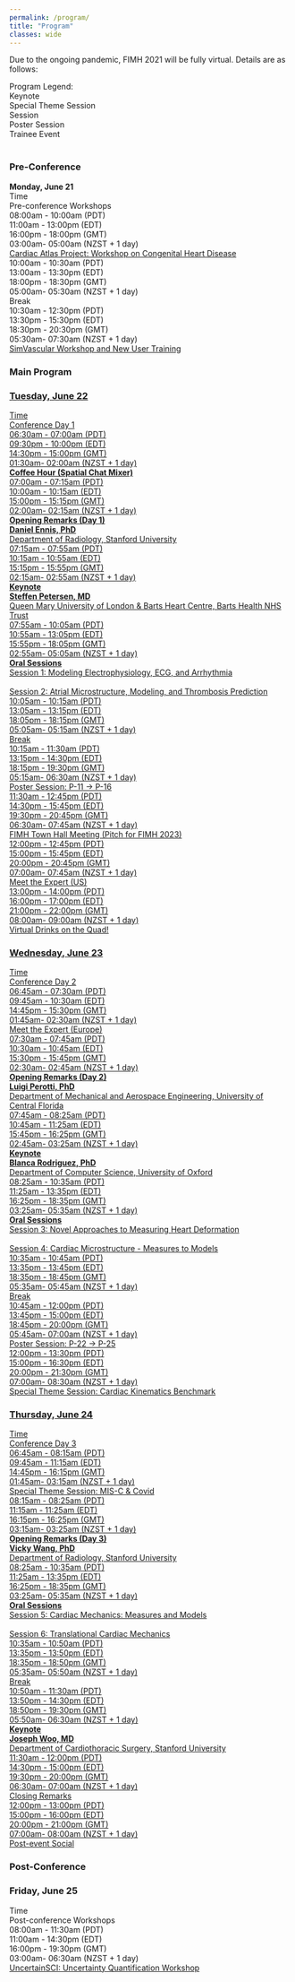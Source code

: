 ```yaml
---
permalink: /program/
title: "Program"
classes: wide
---
```


Due to the ongoing pandemic, FIMH 2021 will be fully virtual. Details are as follows:

<div class="legend"><span class="smaller">Program Legend: <br>
	<div class="square-keynote">Keynote</div>
	<div class="square-special">Special Theme Session</div>
	<div class="square-session">Session</div>
	<div class="square-poster">Poster Session</div>
	<div class="square-trainee">Trainee Event</div>
	</span>
</div>
<br>
<h3>Pre-Conference</h3>
<div class="day">
<b class="date">Monday, June 21</b>
	<div class="row">
		<div class="cell-narrow headers">Time</div><div class="cell headers">Pre-conference Workshops</div>
	</div>
	<div class="row">
		<div class="cell-narrow">08:00am - 10:00am (PDT)<br><span class="smaller">11:00am - 13:00pm (EDT)<br>16:00pm - 18:00pm (GMT)<br>03:00am- 05:00am (NZST + 1 day)</span></div><div class="cell"><a href="../../assets/FIMH CAP Workshop Programme_Final.pdf" download="FIMH CAP Workshop Programme_Final">Cardiac Atlas Project: Workshop on Congenital Heart Disease</a></div>
	</div>
	<div class="row">
		<div class="cell-narrow">10:00am - 10:30am (PDT)<br><span class="smaller">13:00am - 13:30pm (EDT)<br>18:00pm - 18:30pm (GMT)<br>05:00am- 05:30am (NZST + 1 day)</span></div><div class="cell">Break</div>
	</div>
	<div class="row">
		<div class="cell-narrow">10:30am - 12:30pm (PDT)<br><span class="smaller">13:30pm - 15:30pm (EDT)<br>18:30pm - 20:30pm (GMT)<br>05:30am- 07:30am (NZST + 1 day)</span></div><div class="cell"><a href="http://www.simvascular.org/" target="_blank">SimVascular Workshop and New User Training</a></div>
</div>

<h3>Main Program</h3>
<div class="day"><a href="/program/day1/">
<h3 class="date">Tuesday, June 22</h3>
	<div class="row">
		<div class="cell-narrow headers">Time</div><div class="cell headers">Conference Day 1</div>
	</div>
	<div class="row">
		<div class="cell-narrow">06:30am - 07:00am (PDT)<br><span class="smaller">09:30pm - 10:00pm (EDT)<br>14:30pm - 15:00pm (GMT)<br>01:30am- 02:00am (NZST + 1 day)</span></div><div class="cell"><b>Coffee Hour (Spatial Chat Mixer)</b></div>
	</div>	
	<div class="row">
		<div class="cell-narrow">07:00am - 07:15am (PDT)<br><span class="smaller">10:00am - 10:15am (EDT)<br>15:00pm - 15:15pm (GMT)<br>02:00am- 02:15am (NZST + 1 day)</span></div><div class="cell"><b>Opening Remarks (Day 1)</b><br><b>Daniel Ennis, PhD</b><br>Department of Radiology, Stanford University<br></div>
	</div>
	<div class="row">
		<div class="cell-narrow">07:15am - 07:55am (PDT)<br><span class="smaller">10:15am - 10:55am (EDT)<br>15:15pm - 15:55pm (GMT)<br>02:15am- 02:55am (NZST + 1 day)</span></div><div class="cell keynote"><b>Keynote</b><br><b>Steffen Petersen, MD</b><br>Queen Mary University of London &amp; Barts Heart Centre, Barts Health NHS Trust</div>
	</div>	
	<div class="row">
		<div class="cell-narrow">07:55am - 10:05am (PDT)<br><span class="smaller">10:55am - 13:05pm (EDT)<br>15:55pm - 18:05pm (GMT)<br>02:55am- 05:05am (NZST + 1 day)</span></div><div class="cell session"><b>Oral Sessions</b><br>Session 1: Modeling Electrophysiology, ECG, and Arrhythmia<br><br>Session 2: Atrial Microstructure, Modeling, and Thrombosis Prediction</div>
	</div>
	<div class="row">
		<div class="cell-narrow">10:05am - 10:15am (PDT)<br><span class="smaller">13:05am - 13:15pm (EDT)<br>18:05pm - 18:15pm (GMT)<br>05:05am- 05:15am (NZST + 1 day)</span></div><div class="cell">Break</div>
	</div>
	<div class="row">
		<div class="cell-narrow">10:15am - 11:30am (PDT)<br><span class="smaller">13:15pm - 14:30pm (EDT)<br>18:15pm - 19:30pm (GMT)<br>05:15am- 06:30am (NZST + 1 day)</span></div><div class="cell poster">Poster Session: P-11 -> P-16 </div>
	</div>		
	<div class="row">
		<div class="cell-narrow">11:30am - 12:45pm (PDT)<br><span class="smaller">14:30pm - 15:45pm (EDT)<br>19:30pm - 20:45pm (GMT)<br>06:30am- 07:45am (NZST + 1 day)</span></div><div class="cell">FIMH Town Hall Meeting (Pitch for FIMH 2023)</div>
	</div>	
	<div class="row">
		<div class="cell-narrow">12:00pm - 12:45pm (PDT)<br><span class="smaller">15:00pm - 15:45pm (EDT)<br>20:00pm - 20:45pm (GMT)<br>07:00am- 07:45am (NZST + 1 day)</span></div><div class="cell trainee">Meet the Expert (US)</div>
	</div>	
	<div class="row">
		<div class="cell-narrow">13:00pm - 14:00pm (PDT)<br><span class="smaller">16:00pm - 17:00pm (EDT)<br>21:00pm - 22:00pm (GMT)<br>08:00am- 09:00am (NZST + 1 day)</span></div><div class="cell">Virtual Drinks on the Quad!</div>
	</div>		
</a></div>
<div class="day"><a href="/program/day2/">
<h3 class="date">Wednesday, June 23</h3>
	<div class="row">
		<div class="cell-narrow headers">Time</div><div class="cell headers">Conference Day 2</div>
	</div>
	<div class="row">
		<div class="cell-narrow">06:45am - 07:30am (PDT)<br><span class="smaller">09:45am - 10:30am (EDT)<br>14:45pm - 15:30pm (GMT)<br>01:45am- 02:30am (NZST + 1 day)</span></div><div class="cell trainee">Meet the Expert (Europe)</div>
	</div>
	<div class="row">
		<div class="cell-narrow">07:30am - 07:45am (PDT)<br><span class="smaller">10:30am - 10:45am (EDT)<br>15:30pm - 15:45pm (GMT)<br>02:30am- 02:45am (NZST + 1 day)</span></div><div class="cell"><b>Opening Remarks (Day 2)</b><br><b>Luigi Perotti, PhD</b><br>Department of Mechanical and Aerospace Engineering, University of Central Florida<br></div>
	</div>
	<div class="row">
		<div class="cell-narrow">07:45am - 08:25am (PDT)<br><span class="smaller">10:45am - 11:25am (EDT)<br>15:45pm - 16:25pm (GMT)<br>02:45am- 03:25am (NZST + 1 day)</span></div><div class="cell keynote"><b>Keynote</b><br><b>Blanca Rodriguez, PhD</b><br>Department of Computer Science, University of Oxford<br></div>
	</div>	
	<div class="row">
		<div class="cell-narrow">08:25am - 10:35am (PDT)<br><span class="smaller">11:25am - 13:35pm (EDT)<br>16:25pm - 18:35pm (GMT)<br>03:25am- 05:35am (NZST + 1 day)</span></div><div class="cell session"><b>Oral Sessions</b><br>Session 3: Novel Approaches to Measuring Heart Deformation<br><br>Session 4: Cardiac Microstructure - Measures to Models</div>
	</div>
	<div class="row">
		<div class="cell-narrow">10:35am - 10:45am (PDT)<br><span class="smaller">13:35pm - 13:45pm (EDT)<br>18:35pm - 18:45pm (GMT)<br>05:35am- 05:45am (NZST + 1 day)</span></div><div class="cell">Break</div>
	</div>
	<div class="row">
		<div class="cell-narrow">10:45am - 12:00pm (PDT)<br><span class="smaller">13:45pm - 15:00pm (EDT)<br>18:45pm - 20:00pm (GMT)<br>05:45am- 07:00am (NZST + 1 day)</span></div><div class="cell poster">Poster Session: P-22 -> P-25 </div>
	</div>		
	<div class="row">
		<div class="cell-narrow">12:00pm - 13:30pm (PDT)<br><span class="smaller">15:00pm - 16:30pm (EDT)<br>20:00pm - 21:30pm (GMT)<br>07:00am- 08:30am (NZST + 1 day)</span></div><div class="cell special">Special Theme Session: Cardiac Kinematics Benchmark</div>
	</div>	</a>		
</div>

<div class="day"><a href="/program/day3/">
<h3 class="date">Thursday, June 24</h3>
	<div class="row">
		<div class="cell-narrow headers">Time</div><div class="cell headers">Conference Day 3</div>
	</div>
	<div class="row">
		<div class="cell-narrow">06:45am - 08:15am (PDT)<br><span class="smaller">09:45am - 11:15am (EDT)<br>14:45pm - 16:15pm (GMT)<br>01:45am- 03:15am (NZST + 1 day)</span></div><div class="cell special">Special Theme Session: MIS-C &amp; Covid</div>
	</div>
	<div class="row">
		<div class="cell-narrow">08:15am - 08:25am (PDT)<br><span class="smaller">11:15am - 11:25am (EDT)<br>16:15pm - 16:25pm (GMT)<br>03:15am- 03:25am (NZST + 1 day)</span></div><div class="cell"><b>Opening Remarks (Day 3) </b><br><b>Vicky Wang, PhD</b><br>Department of Radiology, Stanford University<br></div>
	</div>
	<div class="row">
		<div class="cell-narrow">08:25am - 10:35am (PDT)<br><span class="smaller">11:25am - 13:35pm (EDT)<br>16:25pm - 18:35pm (GMT)<br>03:25am- 05:35am (NZST + 1 day)</span></div><div class="cell session"><b>Oral Sessions</b><br>Session 5: Cardiac Mechanics: Measures and Models<br><br>Session 6: Translational Cardiac Mechanics</div>
	</div>
	<div class="row">
		<div class="cell-narrow">10:35am - 10:50am (PDT)<br><span class="smaller">13:35pm - 13:50pm (EDT)<br>18:35pm - 18:50pm (GMT)<br>05:35am- 05:50am (NZST + 1 day)</span></div><div class="cell">Break</div>
	</div>
	<div class="row">
		<div class="cell-narrow">10:50am - 11:30am (PDT)<br><span class="smaller">13:50pm - 14:30pm (EDT)<br>18:50pm - 19:30pm (GMT)<br>05:50am- 06:30am (NZST + 1 day)</span></div><div class="cell keynote"><b>Keynote</b><br><b>Joseph Woo, MD</b><br>Department of Cardiothoracic Surgery, Stanford University</div>
	</div>		
	<div class="row">
		<div class="cell-narrow">11:30am - 12:00pm (PDT)<br><span class="smaller">14:30pm - 15:00pm (EDT)<br>19:30pm - 20:00pm (GMT)<br>06:30am- 07:00am (NZST + 1 day)</span></div><div class="cell">Closing Remarks</div>
	</div>	
	<div class="row">
		<div class="cell-narrow">12:00pm - 13:00pm (PDT)<br><span class="smaller">15:00pm - 16:00pm (EDT)<br>20:00pm - 21:00pm (GMT)<br>07:00am- 08:00am (NZST + 1 day)</span></div><div class="cell">Post-event Social</div>
	</div>	
</a>
</div>

<h3>Post-Conference</h3>
<div class="day">
<h3 class="date">Friday, June 25</h3>
	<div class="row">
		<div class="cell-narrow headers">Time</div><div class="cell headers">Post-conference Workshops</div>
	</div>
	<div class="row">
		<div class="cell-narrow">08:00am - 11:30am (PDT)<br><span class="smaller">11:00am - 14:30pm (EDT)<br>16:00pm - 19:30pm (GMT)<br>03:00am- 06:30am (NZST + 1 day)</span></div><div class="cell"><a href="https://www.sci.utah.edu/uqworkshop-2021.html" target="_blank">UncertainSCI: Uncertainty Quantification Workshop</a></div>
	</div>
</div>
